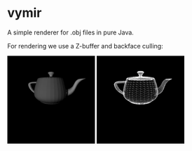 # vymir
A simple renderer for .obj files in pure Java.

For rendering we use a Z-buffer and backface culling:

<img src="doc/faces.png" alt="drawing" width="200"/>
<img src="doc/culling.png" alt="drawing" width="200"/>
